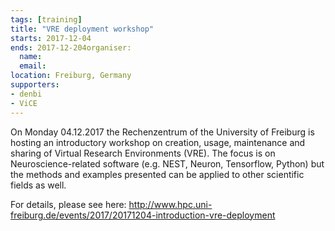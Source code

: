 ```yaml
---
tags: [training]
title: "VRE deployment workshop"
starts: 2017-12-04
ends: 2017-12-204organiser:
  name: 
  email:
location: Freiburg, Germany
supporters:
- denbi
- ViCE
---
```


On Monday 04.12.2017 the Rechenzentrum of the University of Freiburg is hosting an introductory workshop on creation, usage, maintenance and sharing of Virtual Research Environments (VRE). The focus is on Neuroscience-related software (e.g. NEST, Neuron, Tensorflow, Python) but the methods and examples presented can be applied to other scientific fields as well. 

For details, please see here: http://www.hpc.uni-freiburg.de/events/2017/20171204-introduction-vre-deployment
